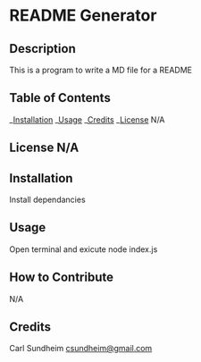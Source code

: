 # README Generator

## Description

This is a program to write a MD file for a README

## Table of Contents

_[Installation](#installation)
_[Usage](#usage)
_[Credits](#credits)
_[License](#license)
N/A

## License N/A

## Installation

Install dependancies

## Usage

Open terminal and exicute node index.js

## How to Contribute

N/A

## Credits

Carl Sundheim
csundheim@gmail.com
